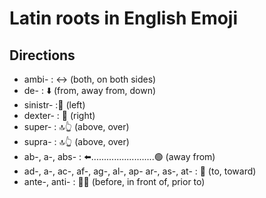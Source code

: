 # Latin roots in English Emoji
## Directions
- ambi- : ↔ (both, on both sides)
- de- : ⬇️ (from, away from, down)
- sinistr- :🫲 (left)
- dexter- : 🫱 (right)
- super- : 🔝👆 (above, over)
- supra- : 🔝👆 (above, over)
- ab-, a-, abs- : ⬅️.........................🟢 (away from)
- ad-, a-, ac-, af-, ag-, al-, ap- ar-, as-, at- : 🎯 (to, toward)
- ante-, anti- : 🧍🚗 (before, in front of, prior to)
